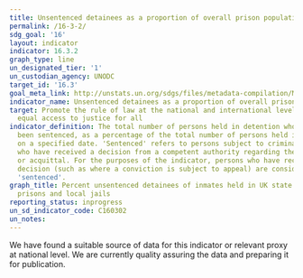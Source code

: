 ```yaml
---
title: Unsentenced detainees as a proportion of overall prison population
permalink: /16-3-2/
sdg_goal: '16'
layout: indicator
indicator: 16.3.2
graph_type: line
un_designated_tier: '1'
un_custodian_agency: UNODC
target_id: '16.3'
goal_meta_link: http://unstats.un.org/sdgs/files/metadata-compilation/Metadata-Goal-16.pdf
indicator_name: Unsentenced detainees as a proportion of overall prison population
target: Promote the rule of law at the national and international levels and ensure
  equal access to justice for all
indicator_definition: The total number of persons held in detention who have not yet
  been sentenced, as a percentage of the total number of persons held in detention,
  on a specified date. 'Sentenced' refers to persons subject to criminal proceedings
  who have received a decision from a competent authority regarding their conviction
  or acquittal. For the purposes of the indicator, persons who have received a 'non-final'
  decision (such as where a conviction is subject to appeal) are considered to be
  'sentenced'.
graph_title: Percent unsentenced detainees of inmates held in UK state and federal
  prisons and local jails
reporting_status: inprogress
un_sd_indicator_code: C160302
un_notes:
---
```


We have found a suitable source of data for this indicator or relevant proxy at national level. We are currently quality assuring the data and preparing it for publication.
